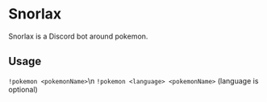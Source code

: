 # Snorlax

Snorlax is a Discord bot around pokemon.

## Usage

`!pokemon <pokemonName>`\n
`!pokemon <language> <pokemonName>` (language is optional)
